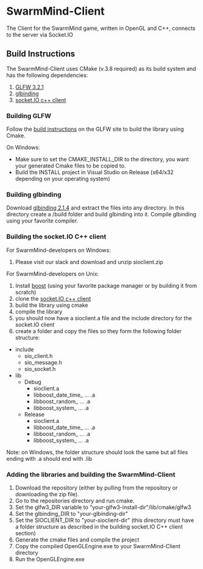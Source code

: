# SwarmMind-Client
The Client for the SwarmMind game, written in OpenGL and C++, connects to the server via Socket.IO

## Build Instructions
The SwarmMind-Client uses CMake (v.3.8 required) as its build system and has the following dependencies:
1. [GLFW 3.2.1](http://www.glfw.org/)
2. [glbinding](https://github.com/cginternals/glbinding)
3. [socket.IO c++ client](https://github.com/socketio/socket.io-client-cpp)

### Building GLFW
Follow the [build instructions](http://www.glfw.org/docs/latest/compile_guide.html#compile_generate) on the GLFW site to build the library using Cmake.

On Windows:
* Make sure to set the CMAKE_INSTALL_DIR to the directory, you want your generated Cmake files to be copied to.
* Build the INSTALL project in Visual Studio on Release (x64/x32 depending on your operating system)

### Building glbinding
Download [glbinding 2.1.4](https://github.com/cginternals/glbinding/releases/tag/v2.1.4) and extract the files into any directory.
In this directory create a /build folder and build glbinding into it.
Compile glbinding using your favorite compiler.

### Building the socket.IO C++ client
For SwarmMind-developers on Windows:
1. Please visit our slack and download and unzip sioclient.zip

For SwarmMind-developers on Unix:
1. Install [boost](boost.org) (using your favorite package manager or by building it from scratch)
2. clone the [socket.IO c++ client](https://github.com/socketio/socket.io-client-cpp)
3. build the library using cmake
4. compile the library
5. you should now have a sioclient.a file and the include directory for the socket.IO client
6. create a folder and copy the files so they form the following folder structure:
* include
  * sio_client.h
  * sio_message.h
  * sio_socket.h
* lib
  * Debug
    * sioclient.a
    * libboost_date_time_ ... .a
    * libboost_random_ ... .a
    * libboost_system_ ... .a
  * Release
    * sioclient.a
    * libboost_date_time_ ... .a
    * libboost_random_ ... .a
    * libboost_system_ ... .a

Note: on Windows, the folder structure should look the same but all files ending with .a should end with .lib

### Adding the libraries and building the SwarmMind-Client
1. Download the repository (either by pulling from the repository or downloading the zip file).
2. Go to the repositories directory and run cmake.
3. Set the glfw3_DIR variable to "your-glfw3-install-dir"/lib/cmake/glfw3
4. Set the glbinding_DIR to "your-glbinding-dir"
5. Set the SIOCLIENT_DIR to "your-sioclient-dir" (this directory must have a folder structure as described in the building socket.IO C++ client section)
6. Generate the cmake files and compile the project
7. Copy the compiled OpenGLEngine.exe to your SwarmMind-Client directory
8. Run the OpenGLEngine.exe
